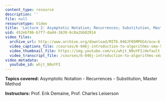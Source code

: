 ```yaml
---
content_type: resource
description: ''
file: null
resourcetype: Video
title: 'Lecture 2: Asymptotic Notation; Recurrences; Substitution, Master Method'
uid: 452ebf86-b7f7-dad4-3639-6c8a2bb02914
video_files:
  archive_url: http://www.archive.org/download/MIT6.046JF05MPEG4/ocw-6.046-12sep2005-220k.mp4
  video_captions_file: /courses/6-046j-introduction-to-algorithms-sma-5503-fall-2005/29d773f24e1b5d39b35969da999fe96d_whjt_N9uYFI.vtt
  video_thumbnail_file: https://img.youtube.com/vi/whjt_N9uYFI/default.jpg
  video_transcript_file: /courses/6-046j-introduction-to-algorithms-sma-5503-fall-2005/81d240e8db219502712349254cdd5272_whjt_N9uYFI.pdf
video_metadata:
  youtube_id: whjt_N9uYFI
---
```


**Topics covered:** Asymptotic Notation - Recurrences - Substitution, Master Method

**Instructors:** Prof. Erik Demaine, Prof. Charles Leiserson